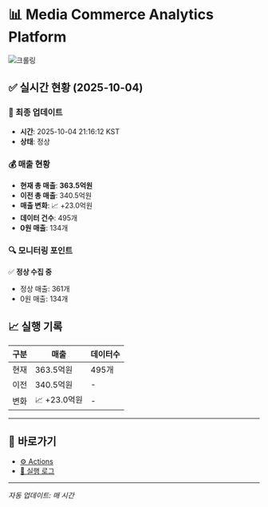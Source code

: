 # 📊 Media Commerce Analytics Platform

![크롤링](https://img.shields.io/badge/크롤링-정상-green)

## ✅ 실시간 현황 (2025-10-04)

### 📍 최종 업데이트
- **시간**: 2025-10-04 21:16:12 KST
- **상태**: 정상

### 💰 매출 현황
- **현재 총 매출**: **363.5억원**
- **이전 총 매출**: 340.5억원
- **매출 변화**: 📈 +23.0억원
- **데이터 건수**: 495개
- **0원 매출**: 134개

### 🔍 모니터링 포인트

✅ **정상 수집 중**
- 정상 매출: 361개
- 0원 매출: 134개


## 📈 실행 기록

| 구분 | 매출 | 데이터수 |
|------|------|----------|
| 현재 | 363.5억원 | 495개 |
| 이전 | 340.5억원 | - |
| 변화 | 📈 +23.0억원 | - |

---

## 🔗 바로가기

- [⚙️ Actions](../../actions)
- [📝 실행 로그](../../actions/workflows/daily_scraping.yml)

---

*자동 업데이트: 매 시간*
